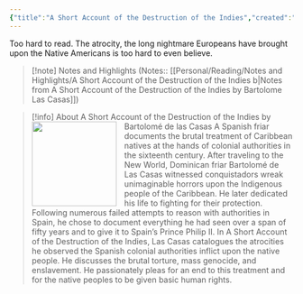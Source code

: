 ```yaml
---
{"title":"A Short Account of the Destruction of the Indies","created":"2022-03-30T00:00:00+06:00","updated":"2023-07-11T11:30:45+06:00","read_count":1,"authors":["Bartolomé de las Casas","Anthony Pagden","Nigel Griffin","Radamés Molina Montes"],"isbn10":140445625,"rating":4,"reviewed":true,"log":[{"status":"Read","timestamp":"2022-05-04T00:00:00+06:00"},{"status":"To Read","timestamp":"2022-03-30T00:00:00+06:00"}],"tags":["america","european","history"],"status":"Read","cover":"https://images-na.ssl-images-amazon.com/images/S/compressed.photo.goodreads.com/books/1657054558i/182061.jpg","dg-publish":true,"dg-note-icon":1,"dg-metatags":{"og:image":"https://images-na.ssl-images-amazon.com/images/S/compressed.photo.goodreads.com/books/1657054558i/182061.jpg"},"dg-path":"Reading/Books/Read/A Short Account of the Destruction of the Indies by Bartolomé de las Casas.md","permalink":"/reading/books/read/a-short-account-of-the-destruction-of-the-indies-by-bartolome-de-las-casas/","metatags":{"og:image":"https://images-na.ssl-images-amazon.com/images/S/compressed.photo.goodreads.com/books/1657054558i/182061.jpg"},"dgPassFrontmatter":true,"noteIcon":1}
---
```


Too hard to read. The atrocity, the long nightmare Europeans have brought upon the Native Americans is too hard to even believe.

> [!note] Notes and Highlights
> (Notes:: [[Personal/Reading/Notes and Highlights/A Short Account of the Destruction of the Indies b\|Notes from A Short Account of the Destruction of the Indies by Bartolome Las Casas]])

> [!info] About A Short Account of the Destruction of the Indies by Bartolomé de las Casas
> <img src="https://images-na.ssl-images-amazon.com/images/S/compressed.photo.goodreads.com/books/1657054558i/182061.jpg" style="float: left; width: 150px; height: auto; margin-right: 1em;" /> A Spanish friar documents the brutal treatment of Caribbean natives at the hands of colonial authorities in the sixteenth century. After traveling to the New World, Dominican friar Bartolomé de Las Casas witnessed conquistadors wreak unimaginable horrors upon the Indigenous people of the Caribbean. He later dedicated his life to fighting for their protection. Following numerous failed attempts to reason with authorities in Spain, he chose to document everything he had seen over a span of fifty years and to give it to Spain’s Prince Philip II. In A Short Account of the Destruction of the Indies, Las Casas catalogues the atrocities he observed the Spanish colonial authorities inflict upon the native people. He discusses the brutal torture, mass genocide, and enslavement. He passionately pleas for an end to this treatment and for the native peoples to be given basic human rights.

